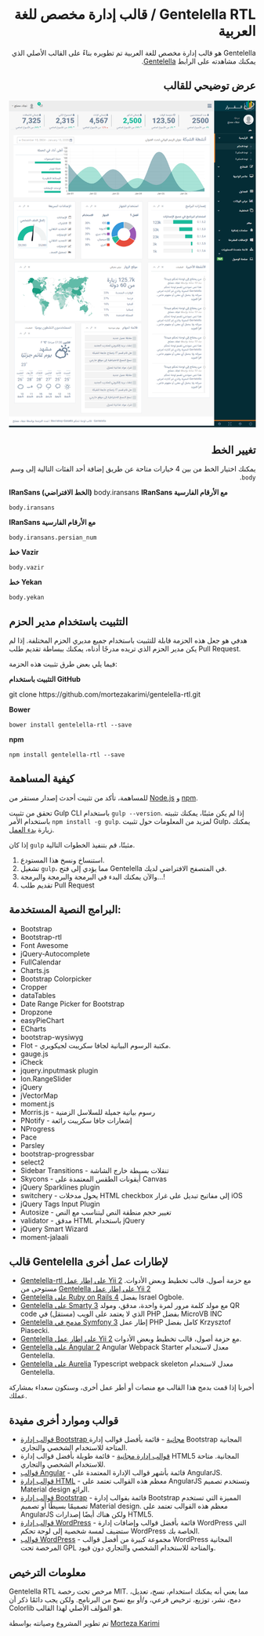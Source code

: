 <div dir="RTL" align="right" style="direction:rtl;text-align:right;">

# Gentelella RTL / قالب إدارة مخصص للغة العربية

Gentelella هو قالب إدارة مخصص للغة العربية تم تطويره بناءً على القالب الأصلي الذي يمكنك مشاهدته على الرابط [Gentelella](https://github.com/puikinsh/gentelella).

## عرض توضيحي للقالب
![Gentelella Bootstrap Admin Template](./documentation/images/demo-template.png "عرض متصفح لقالب Gentelella RTL")



## تغيير الخط

يمكنك اختيار الخط من بين 4 خيارات متاحة عن طريق إضافة أحد الفئات التالية إلى وسم `body`.

<div dir="LTR" align="left" style="direction:ltr;text-align:left;">

**IRanSans (الخط الافتراضي)**
body.iransans
**IRanSans مع الأرقام الفارسية**
```
body.iransans
```


**IRanSans مع الأرقام الفارسية**


```
body.iransans.persian_num
```


**خط Vazir**


```
body.vazir
```


**خط Yekan**


```
body.yekan
```

</div>

</div>

## التثبيت باستخدام مدير الحزم

هدفي هو جعل هذه الحزمة قابلة للتثبيت باستخدام جميع مديري الحزم المختلفة. إذا لم يكن مدير الحزم الذي تريده مدرجًا أدناه، يمكنك ببساطة تقديم طلب Pull Request.

فيما يلي بعض طرق تثبيت هذه الحزمة:



**التثبيت باستخدام GitHub**

<div dir="LTR" align="left" style="direction:ltr;text-align:left;">
git clone https://github.com/mortezakarimi/gentelella-rtl.git

**Bower**

```
bower install gentelella-rtl --save
```

**npm**

```
npm install gentelella-rtl --save
```


</div>

## كيفية المساهمة
للمساهمة، تأكد من تثبيت أحدث إصدار مستقر من [Node.js](https://nodejs.org/) و [npm](https://npmjs.com).

تحقق من تثبيت Gulp CLI باستخدام `gulp --version`. إذا لم يكن مثبتًا، يمكنك تثبيته باستخدام الأمر `npm install -g gulp`. لمزيد من المعلومات حول تثبيت Gulp، يمكنك زيارة [بدء العمل](https://github.com/gulpjs/gulp/blob/master/docs/getting-started.md).

إذا كان `gulp` مثبتًا، قم بتنفيذ الخطوات التالية.

1. استنساخ ونسخ هذا المستودع.
2. تشغيل `gulp`، مما يؤدي إلى فتح Gentelella في المتصفح الافتراضي لديك.
3. والآن يمكنك البدء في البرمجة والبرمجة والبرمجة...!
4. تقديم طلب Pull Request

## البرامج النصية المستخدمة:
<div dir="LTR" align="left" style="direction:ltr;text-align:left;">

* Bootstrap
* Bootstrap-rtl
* Font Awesome
* jQuery-Autocomplete
* FullCalendar
* Charts.js
* Bootstrap Colorpicker
* Cropper
* dataTables
* Date Range Picker for Bootstrap
* Dropzone
* easyPieChart
* ECharts
* bootstrap-wysiwyg
* Flot - مكتبة الرسوم البيانية لجافا سكريبت لجيكويري.
* gauge.js
* iCheck
* jquery.inputmask plugin
* Ion.RangeSlider
* jQuery
* jVectorMap
* moment.js
* Morris.js - رسوم بيانية جميلة للسلاسل الزمنية
* PNotify - إشعارات جافا سكريبت رائعة
* NProgress
* Pace
* Parsley
* bootstrap-progressbar
* select2
* Sidebar Transitions - تنقلات بسيطة خارج الشاشة
* Skycons - أيقونات الطقس المعتمدة على Canvas
* jQuery Sparklines plugin
* switchery - يحول مدخلات HTML checkbox إلى مفاتيح تبديل على غرار iOS
* jQuery Tags Input Plugin
* Autosize - تغيير حجم منطقة النص ليتناسب مع النص
* validator - مدقق HTML باستخدام jQuery
* jQuery Smart Wizard
* moment-jalaali

</div>

## قالب Gentelella لإطارات عمل أخرى

<div dir="LTR" align="left" style="direction:ltr;text-align:left;">
  
* [Gentelella-rtl على إطار عمل Yii 2](https://github.com/mortezakarimi/yii2-gentelella-rtl) مع حزمة أصول، قالب تخطيط وبعض الأدوات. مستوحى من [Gentelella على إطار عمل Yii 2](https://github.com/yiister/yii2-gentelella)
* [Gentelella على Ruby on Rails 4](https://github.com/iogbole/gentelella_on_rails) بفضل Israel Ogbole.
* [Gentelella على Smarty 3](https://github.com/microvb/otp-thing) مع مولد كلمة مرور لمرة واحدة، مدقق، ومولد QR code الذي لا يعتمد على الويب (مستقل) في PHP بفضل MicroVB INC
* [Gentelella مدمج في Symfony 3](https://github.com/krzysiekpiasecki/Gentelella) إطار عمل PHP كامل بفضل Krzysztof Piasecki.
* [Gentelella على إطار عمل Yii 2](https://github.com/yiister/yii2-gentelella) مع حزمة أصول، قالب تخطيط وبعض الأدوات.
* [Gentelella على Angular 2](https://github.com/kmkatsma/angular2-webpack-starter-gentelella) Angular Webpack Starter معدل لاستخدام Gentelella.
* [Gentelella على Aurelia](https://github.com/kmkatsma/aurelia-gentelella) Typescript webpack skeleton معدل لاستخدام Gentelella.
</div>

أخبرنا إذا قمت بدمج هذا القالب مع منصات أو أطر عمل أخرى، وسنكون سعداء بمشاركة عملك.

## قوالب وموارد أخرى مفيدة

<div dir="LTR" align="left" style="direction:ltr;text-align:left;">

* [قوالب إدارة Bootstrap مجانية](https://colorlib.com/wp/free-bootstrap-admin-dashboard-templates/ "قوالب إدارة Bootstrap على Colorlib") - قائمة بأفضل قوالب إدارة Bootstrap المجانية المتاحة للاستخدام الشخصي والتجاري.
* [قوالب إدارة مجانية](https://colorlib.com/wp/free-html5-admin-dashboard-templates/ "قائمة بقوالب إدارة HTML مجانية من Colorlib") - قائمة طويلة بأفضل قوالب إدارة HTML5 المجانية. متاحة للاستخدام الشخصي والتجاري.
* [قوالب Angular](https://colorlib.com/wp/angularjs-admin-templates/ "قوالب إدارة Angular على Colorlib") - قائمة بأشهر قوالب الإدارة المعتمدة على AngularJS.
* [قوالب إدارة HTML](https://colorlib.com/wp/html-admin-templates/ "قوالب إدارة Material Design على Colorlib") - معظم هذه القوالب تعتمد على AngularJS وتستخدم تصميم Material design الرائع.
* [قوالب إدارة Bootstrap](https://colorlib.com/wp/bootstrap-admin-templates/ "قائمة بقوالب إدارة Bootstrap المميزة من Colorlib") - قائمة بقوالب إدارة Bootstrap المميزة التي تستخدم تصميمًا بسيطًا أو تصميم Material design. معظم هذه القوالب تعتمد على AngularJS ولكن هناك أيضًا إصدارات HTML5.
* [قوالب إدارة WordPress](https://colorlib.com/wp/wordpress-admin-dashboard-themes-plugins/ "قائمة بقوالب وإضافات إدارة WordPress من Colorlib") - قائمة بأفضل قوالب وإضافات إدارة WordPress التي ستضيف لمسة شخصية إلى لوحة تحكم WordPress الخاصة بك.
* [قوالب WordPress](https://colorlib.com/wp/free-wordpress-themes/ "قائمة بقوالب WordPress المجانية من Colorlib") - مجموعة كبيرة من أفضل قوالب WordPress المجانية المرخصة تحت GPL والمتاحة للاستخدام الشخصي والتجاري دون قيود.

</div>

<div dir="LTR" align="left" style="direction:ltr;text-align:left;">

## معلومات الترخيص


Gentelella RTL مرخص تحت رخصة MIT. مما يعني أنه يمكنك استخدام، نسخ، تعديل، دمج، نشر، توزيع، ترخيص فرعي، و/أو بيع نسخ من البرنامج. ولكن يجب دائمًا ذكر أن Colorlib هو المؤلف الأصلي لهذا القالب.

تم تطوير المشروع وصيانته بواسطة [Morteza Karimi](https://morteza-karimi.ir/ "Morteza Karimi - مطور ويب")
</div>
</div>
